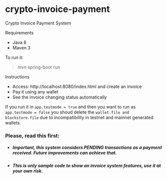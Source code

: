 # crypto-invoice-payment
Crypto Invoice Payment System

Requirements

- Java 8
- Maven 3

To run it:
> mvn spring-boot run

Instructions

- Access: http://localhost:8080/index.html and create an invoice
- Pay it using any wallet
- See the invoice changing status automatically


If you run it in `app.testmode = true` and then you want to run as `app.testmode = false`
you shoud delete the `wallet.file and blockstore.file` due to incompatibility in testnet and mainnet generated wallets. 


### Please, read this first: 

- ##### Important, this system considers PENDING transactions as a payment received. Future improvements can achieve that. 
- ##### This is only sample code to show an invoice system features, use it at your own risk. 

